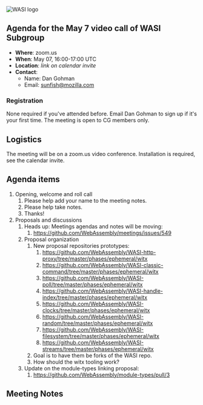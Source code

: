 ![WASI logo](/WASI.png)

## Agenda for the May 7 video call of WASI Subgroup

- **Where**: zoom.us
- **When**: May 07, 16:00-17:00 UTC
- **Location**: *link on calendar invite*
- **Contact**:
    - Name: Dan Gohman
    - Email: sunfish@mozilla.com

### Registration

None required if you've attended before. Email Dan Gohman to sign up if it's
your first time. The meeting is open to CG members only.

## Logistics

The meeting will be on a zoom.us video conference.
Installation is required, see the calendar invite.

## Agenda items

1. Opening, welcome and roll call
    1. Please help add your name to the meeting notes.
    1. Please help take notes.
    1. Thanks!
1. Proposals and discussions
    1. Heads up: Meetings agendas and notes will be moving:
        1. https://github.com/WebAssembly/meetings/issues/549
    1. Proposal organization
        1. New proposal repositories prototypes:
            1. https://github.com/WebAssembly/WASI-http-proxy/tree/master/phases/ephemeral/witx
            1. https://github.com/WebAssembly/WASI-classic-command/tree/master/phases/ephemeral/witx
            1. https://github.com/WebAssembly/WASI-poll/tree/master/phases/ephemeral/witx
            1. https://github.com/WebAssembly/WASI-handle-index/tree/master/phases/ephemeral/witx
            1. https://github.com/WebAssembly/WASI-clocks/tree/master/phases/ephemeral/witx
            1. https://github.com/WebAssembly/WASI-random/tree/master/phases/ephemeral/witx
            1. https://github.com/WebAssembly/WASI-filesystem/tree/master/phases/ephemeral/witx
            1. https://github.com/WebAssembly/WASI-streams/tree/master/phases/ephemeral/witx
        1. Goal is to have them be forks of the WASI repo.
        1. How should the witx tooling work?
    1. Update on the module-types linking proposal:
        1. https://github.com/WebAssembly/module-types/pull/3

## Meeting Notes
